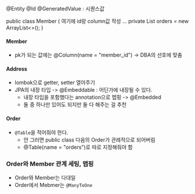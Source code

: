 @Entity
@Id @GeneratedValue : 시퀀스값

public class Member (
여기에 id랑 column값 작성
...
private List<Order> orders = new ArrayList<>();
)

#### Member

- pk가 되는 값에는 @Column(name = "member_id") -> DBA의 선호에 맞춤

#### Address

- lombok으로 getter, setter 열어주기
- JPA의 내장 타입 -> @Embeddable : 어딘가에 내장될 수 있다.
  - 내장 타입을 포함했다는 annotation으로 맵핑 -> @Embedded
  - 둘 중 하나만 있어도 되지만 둘 다 해주는 걸 추천

#### Order

- `@Table`을 적어줘야 한다.
  - 안 그러면 public class 다음의 Order가 관례적으로 되어버림
  - @Table(name = "orders")로 따로 지정해줘야 함

### Order와 Member 관계 세팅, 맵핑

- Order와 Member는 다대일
- Order에서 Mebmer는 `@ManyToOne`
